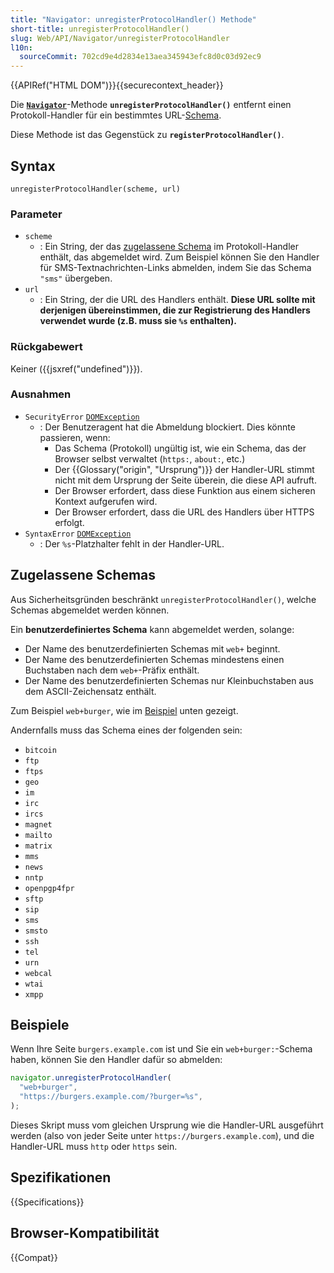 ```yaml
---
title: "Navigator: unregisterProtocolHandler() Methode"
short-title: unregisterProtocolHandler()
slug: Web/API/Navigator/unregisterProtocolHandler
l10n:
  sourceCommit: 702cd9e4d2834e13aea345943efc8d0c03d92ec9
---
```


{{APIRef("HTML DOM")}}{{securecontext_header}}

Die **[`Navigator`](/de/docs/Web/API/Navigator)**-Methode **`unregisterProtocolHandler()`** entfernt einen Protokoll-Handler für ein bestimmtes URL-[Schema](#zugelassene_schemas).

Diese Methode ist das Gegenstück zu **`registerProtocolHandler()`**.

## Syntax

```js-nolint
unregisterProtocolHandler(scheme, url)
```

### Parameter

- `scheme`
  - : Ein String, der das [zugelassene Schema](#zugelassene_schemas) im Protokoll-Handler enthält, das abgemeldet wird.
    Zum Beispiel können Sie den Handler für SMS-Textnachrichten-Links abmelden, indem Sie das Schema `"sms"` übergeben.
- `url`
  - : Ein String, der die URL des Handlers enthält.
    **Diese URL sollte mit derjenigen übereinstimmen, die zur Registrierung des Handlers verwendet wurde (z.B. muss sie `%s` enthalten).**

### Rückgabewert

Keiner ({{jsxref("undefined")}}).

### Ausnahmen

- `SecurityError` [`DOMException`](/de/docs/Web/API/DOMException)
  - : Der Benutzeragent hat die Abmeldung blockiert.
    Dies könnte passieren, wenn:
    - Das Schema (Protokoll) ungültig ist, wie ein Schema, das der Browser selbst verwaltet (`https:`, `about:`, etc.)
    - Der {{Glossary("origin", "Ursprung")}} der Handler-URL stimmt nicht mit dem Ursprung der Seite überein, die diese API aufruft.
    - Der Browser erfordert, dass diese Funktion aus einem sicheren Kontext aufgerufen wird.
    - Der Browser erfordert, dass die URL des Handlers über HTTPS erfolgt.
- `SyntaxError` [`DOMException`](/de/docs/Web/API/DOMException)
  - : Der `%s`-Platzhalter fehlt in der Handler-URL.

## Zugelassene Schemas

Aus Sicherheitsgründen beschränkt `unregisterProtocolHandler()`, welche Schemas abgemeldet werden können.

Ein **benutzerdefiniertes Schema** kann abgemeldet werden, solange:

- Der Name des benutzerdefinierten Schemas mit `web+` beginnt.
- Der Name des benutzerdefinierten Schemas mindestens einen Buchstaben nach dem `web+`-Präfix enthält.
- Der Name des benutzerdefinierten Schemas nur Kleinbuchstaben aus dem ASCII-Zeichensatz enthält.

Zum Beispiel `web+burger`, wie im [Beispiel](#beispiele) unten gezeigt.

Andernfalls muss das Schema eines der folgenden sein:

- `bitcoin`
- `ftp`
- `ftps`
- `geo`
- `im`
- `irc`
- `ircs`
- `magnet`
- `mailto`
- `matrix`
- `mms`
- `news`
- `nntp`
- `openpgp4fpr`
- `sftp`
- `sip`
- `sms`
- `smsto`
- `ssh`
- `tel`
- `urn`
- `webcal`
- `wtai`
- `xmpp`

## Beispiele

Wenn Ihre Seite `burgers.example.com` ist und Sie ein `web+burger:`-Schema haben, können Sie den Handler dafür so abmelden:

```js
navigator.unregisterProtocolHandler(
  "web+burger",
  "https://burgers.example.com/?burger=%s",
);
```

Dieses Skript muss vom gleichen Ursprung wie die Handler-URL ausgeführt werden (also von jeder Seite unter `https://burgers.example.com`), und die Handler-URL muss `http` oder `https` sein.

## Spezifikationen

{{Specifications}}

## Browser-Kompatibilität

{{Compat}}
